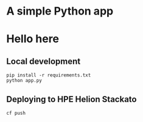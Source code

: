# A simple Python app
# Hello here
## Local development

    pip install -r requirements.txt
    python app.py

## Deploying to HPE Helion Stackato

    cf push
